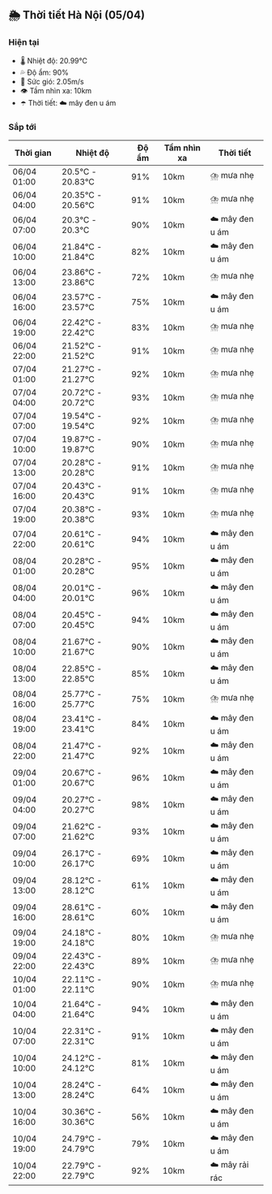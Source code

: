 ## 🌦️ Thời tiết Hà Nội (05/04)

### Hiện tại

- 🌡️ Nhiệt độ: 20.99℃
- 💦 Độ ẩm: 90%
- 💨 Sức gió: 2.05m/s
- 👁️ Tầm nhìn xa: 10km
- ☂️ Thời tiết: ☁️ mây đen u ám

### Sắp tới

| Thời gian | Nhiệt độ | Độ ẩm | Tầm nhìn xa | Thời tiết |
| --- | --- | --- | --- | --- |
| 06/04 01:00 | 20.5℃ - 20.83℃ | 91% | 10km | ⛈️ mưa nhẹ |
| 06/04 04:00 | 20.35℃ - 20.56℃ | 91% | 10km | ⛈️ mưa nhẹ |
| 06/04 07:00 | 20.3℃ - 20.3℃ | 90% | 10km | ☁️ mây đen u ám |
| 06/04 10:00 | 21.84℃ - 21.84℃ | 82% | 10km | ☁️ mây đen u ám |
| 06/04 13:00 | 23.86℃ - 23.86℃ | 72% | 10km | ⛈️ mưa nhẹ |
| 06/04 16:00 | 23.57℃ - 23.57℃ | 75% | 10km | ☁️ mây đen u ám |
| 06/04 19:00 | 22.42℃ - 22.42℃ | 83% | 10km | ⛈️ mưa nhẹ |
| 06/04 22:00 | 21.52℃ - 21.52℃ | 91% | 10km | ⛈️ mưa nhẹ |
| 07/04 01:00 | 21.27℃ - 21.27℃ | 92% | 10km | ⛈️ mưa nhẹ |
| 07/04 04:00 | 20.72℃ - 20.72℃ | 93% | 10km | ⛈️ mưa nhẹ |
| 07/04 07:00 | 19.54℃ - 19.54℃ | 92% | 10km | ⛈️ mưa nhẹ |
| 07/04 10:00 | 19.87℃ - 19.87℃ | 90% | 10km | ⛈️ mưa nhẹ |
| 07/04 13:00 | 20.28℃ - 20.28℃ | 91% | 10km | ⛈️ mưa nhẹ |
| 07/04 16:00 | 20.43℃ - 20.43℃ | 91% | 10km | ⛈️ mưa nhẹ |
| 07/04 19:00 | 20.38℃ - 20.38℃ | 93% | 10km | ⛈️ mưa nhẹ |
| 07/04 22:00 | 20.61℃ - 20.61℃ | 94% | 10km | ☁️ mây đen u ám |
| 08/04 01:00 | 20.28℃ - 20.28℃ | 95% | 10km | ☁️ mây đen u ám |
| 08/04 04:00 | 20.01℃ - 20.01℃ | 96% | 10km | ☁️ mây đen u ám |
| 08/04 07:00 | 20.45℃ - 20.45℃ | 94% | 10km | ☁️ mây đen u ám |
| 08/04 10:00 | 21.67℃ - 21.67℃ | 90% | 10km | ☁️ mây đen u ám |
| 08/04 13:00 | 22.85℃ - 22.85℃ | 85% | 10km | ☁️ mây đen u ám |
| 08/04 16:00 | 25.77℃ - 25.77℃ | 75% | 10km | ⛈️ mưa nhẹ |
| 08/04 19:00 | 23.41℃ - 23.41℃ | 84% | 10km | ☁️ mây đen u ám |
| 08/04 22:00 | 21.47℃ - 21.47℃ | 92% | 10km | ☁️ mây đen u ám |
| 09/04 01:00 | 20.67℃ - 20.67℃ | 96% | 10km | ☁️ mây đen u ám |
| 09/04 04:00 | 20.27℃ - 20.27℃ | 98% | 10km | ☁️ mây đen u ám |
| 09/04 07:00 | 21.62℃ - 21.62℃ | 93% | 10km | ☁️ mây đen u ám |
| 09/04 10:00 | 26.17℃ - 26.17℃ | 69% | 10km | ☁️ mây đen u ám |
| 09/04 13:00 | 28.12℃ - 28.12℃ | 61% | 10km | ☁️ mây đen u ám |
| 09/04 16:00 | 28.61℃ - 28.61℃ | 60% | 10km | ☁️ mây đen u ám |
| 09/04 19:00 | 24.18℃ - 24.18℃ | 80% | 10km | ⛈️ mưa nhẹ |
| 09/04 22:00 | 22.43℃ - 22.43℃ | 89% | 10km | ⛈️ mưa nhẹ |
| 10/04 01:00 | 22.11℃ - 22.11℃ | 90% | 10km | ⛈️ mưa nhẹ |
| 10/04 04:00 | 21.64℃ - 21.64℃ | 94% | 10km | ☁️ mây đen u ám |
| 10/04 07:00 | 22.31℃ - 22.31℃ | 91% | 10km | ☁️ mây đen u ám |
| 10/04 10:00 | 24.12℃ - 24.12℃ | 81% | 10km | ☁️ mây đen u ám |
| 10/04 13:00 | 28.24℃ - 28.24℃ | 64% | 10km | ☁️ mây đen u ám |
| 10/04 16:00 | 30.36℃ - 30.36℃ | 56% | 10km | ☁️ mây đen u ám |
| 10/04 19:00 | 24.79℃ - 24.79℃ | 79% | 10km | ☁️ mây đen u ám |
| 10/04 22:00 | 22.79℃ - 22.79℃ | 92% | 10km | ☁️ mây rải rác |

